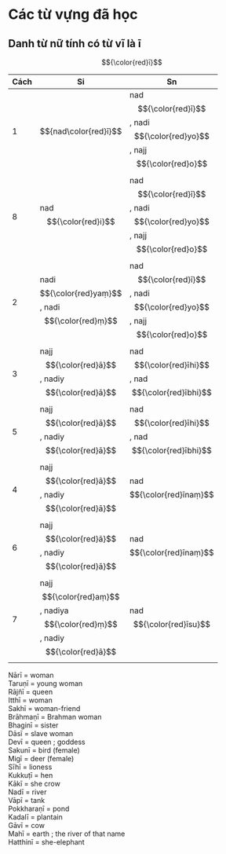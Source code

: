 # Các từ vựng đã học

## Danh từ nữ tính có từ vĩ là ī
$${\color{red}ī}$$

| Cách | Si | Sn |
| ----- | ----- | ----- |
| 1 | $${nad\color{red}ī}$$ | nad$${\color{red}ī}$$, nadi$${\color{red}yo}$$, najj$${\color{red}o}$$ |
| 8 | nad$${\color{red}i}$$ | nad$${\color{red}ī}$$, nadi$${\color{red}yo}$$, najj$${\color{red}o}$$ |
| 2 | nadi$${\color{red}yaṃ}$$, nadi$${\color{red}ṃ}$$ | nad$${\color{red}ī}$$, nadi$${\color{red}yo}$$, najj$${\color{red}o}$$ |
| 3 | najj$${\color{red}ā}$$, nadiy$${\color{red}ā}$$ | nad$${\color{red}īhi}$$, nad$${\color{red}ībhi}$$ |
| 5 | najj$${\color{red}ā}$$, nadiy$${\color{red}ā}$$ | nad$${\color{red}īhi}$$, nad$${\color{red}ībhi}$$ |
| 4 | najj$${\color{red}ā}$$, nadiy$${\color{red}ā}$$ | nad$${\color{red}īnaṃ}$$ |
| 6 | najj$${\color{red}ā}$$, nadiy$${\color{red}ā}$$ | nad$${\color{red}īnaṃ}$$ |
| 7 | najj$${\color{red}aṃ}$$, nadiya$${\color{red}ṃ}$$, nadiy$${\color{red}ā}$$ | nad$${\color{red}īsu}$$ |


Nārī = woman  
Taruṇī = young woman  
Rājñī = queen  
Itthī = woman  
Sakhī = woman-friend  
Brāhmaṇī = Brahman woman  
Bhaginī = sister  
Dāsī = slave woman  
Devī = queen ; goddess  
Sakunī = bird (female)  
Migī = deer (female)  
Sīhī = lioness  
Kukkuṭī = hen  
Kākī = she crow  
Nadī = river  
Vāpī = tank  
Pokkharaṇī = pond  
Kadalī = plantain  
Gāvī = cow  
Mahī = earth ; the river of that name  
Hatthinī = she-elephant  
